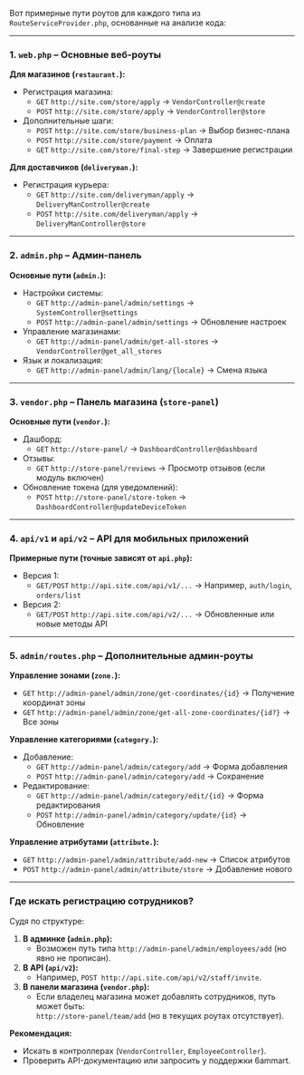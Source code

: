 Вот примерные пути роутов для каждого типа из `RouteServiceProvider.php`, основанные на анализе кода:  

---

### **1. `web.php` – Основные веб-роуты**  
**Для магазинов (`restaurant.`):**  
- Регистрация магазина:  
  - `GET`  `http://site.com/store/apply` → `VendorController@create`  
  - `POST` `http://site.com/store/apply` → `VendorController@store`  
- Дополнительные шаги:  
  - `POST` `http://site.com/store/business-plan` → Выбор бизнес-плана  
  - `POST` `http://site.com/store/payment` → Оплата  
  - `GET`  `http://site.com/store/final-step` → Завершение регистрации  

**Для доставчиков (`deliveryman.`):**  
- Регистрация курьера:  
  - `GET`  `http://site.com/deliveryman/apply` → `DeliveryManController@create`  
  - `POST` `http://site.com/deliveryman/apply` → `DeliveryManController@store`  

---

### **2. `admin.php` – Админ-панель**  
**Основные пути (`admin.`):**  
- Настройки системы:  
  - `GET`  `http://admin-panel/admin/settings` → `SystemController@settings`  
  - `POST` `http://admin-panel/admin/settings` → Обновление настроек  
- Управление магазинами:  
  - `GET`  `http://admin-panel/admin/get-all-stores` → `VendorController@get_all_stores`  
- Язык и локализация:  
  - `GET`  `http://admin-panel/admin/lang/{locale}` → Смена языка  

---

### **3. `vendor.php` – Панель магазина (`store-panel`)**
**Основные пути (`vendor.`):**  
- Дашборд:  
  - `GET`  `http://store-panel/` → `DashboardController@dashboard`  
- Отзывы:  
  - `GET`  `http://store-panel/reviews` → Просмотр отзывов (если модуль включен)  
- Обновление токена (для уведомлений):  
  - `POST` `http://store-panel/store-token` → `DashboardController@updateDeviceToken`  

---

### **4. `api/v1` и `api/v2` – API для мобильных приложений**  
**Примерные пути (точные зависят от `api.php`):**  
- Версия 1:  
  - `GET/POST` `http://api.site.com/api/v1/...` → Например, `auth/login`, `orders/list`  
- Версия 2:  
  - `GET/POST` `http://api.site.com/api/v2/...` → Обновленные или новые методы API  

---

### **5. `admin/routes.php` – Дополнительные админ-роуты**  
**Управление зонами (`zone.`):**  
- `GET` `http://admin-panel/admin/zone/get-coordinates/{id}` → Получение координат зоны  
- `GET` `http://admin-panel/admin/zone/get-all-zone-coordinates/{id?}` → Все зоны  

**Управление категориями (`category.`):**  
- Добавление:  
  - `GET`  `http://admin-panel/admin/category/add` → Форма добавления  
  - `POST` `http://admin-panel/admin/category/add` → Сохранение  
- Редактирование:  
  - `GET`  `http://admin-panel/admin/category/edit/{id}` → Форма редактирования  
  - `POST` `http://admin-panel/admin/category/update/{id}` → Обновление  

**Управление атрибутами (`attribute.`):**  
- `GET`  `http://admin-panel/admin/attribute/add-new` → Список атрибутов  
- `POST` `http://admin-panel/admin/attribute/store` → Добавление нового  

---

### **Где искать регистрацию сотрудников?**  
Судя по структуре:  
1. **В админке (`admin.php`):**  
   - Возможен путь типа `http://admin-panel/admin/employees/add` (но явно не прописан).  
2. **В API (`api/v2`):**  
   - Например, `POST http://api.site.com/api/v2/staff/invite`.  
3. **В панели магазина (`vendor.php`):**  
   - Если владелец магазина может добавлять сотрудников, путь может быть:  
     `http://store-panel/team/add` (но в текущих роутах отсутствует).  

**Рекомендация:**  
- Искать в контроллерах (`VendorController`, `EmployeeController`).  
- Проверить API-документацию или запросить у поддержки 6ammart.
